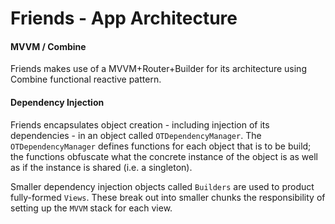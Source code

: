 
# Friends - App Architecture 

#### MVVM / Combine

Friends makes use of a MVVM+Router+Builder for its architecture using Combine functional reactive pattern. 

#### Dependency Injection

Friends encapsulates object creation - including injection of its dependencies - in an object called `OTDependencyManager`. The `OTDependencyManager` defines functions for each object that is to be build; the functions obfuscate what the concrete instance of the object is as well as if the instance is shared (i.e. a singleton).

Smaller dependency injection objects called `Builders` are used to product fully-formed `Views`. These break out into smaller chunks the responsibility of setting up the `MVVM` stack for each view.


